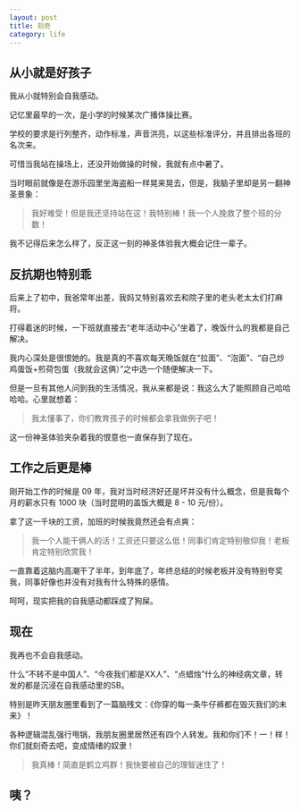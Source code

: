 ```yaml
---
layout: post
title: 刻奇
category: life
---
```


## 从小就是好孩子

我从小就特别会自我感动。

记忆里最早的一次，是小学的时候某次广播体操比赛。

学校的要求是行列整齐，动作标准，声音洪亮，以这些标准评分，并且排出各班的名次来。

可惜当我站在操场上，还没开始做操的时候，我就有点中暑了。

当时眼前就像是在游乐园里坐海盗船一样晃来晃去，但是，我脑子里却是另一翻神圣景象：

> 我好难受！但是我还坚持站在这！我特别棒！我一个人挽救了整个班的分数！

我不记得后来怎么样了，反正这一刻的神圣体验我大概会记住一辈子。

## 反抗期也特别乖

后来上了初中，我爸常年出差，我妈又特别喜欢去和院子里的老头老太太们打麻将。

打得着迷的时候，一下班就直接去“老年活动中心”坐着了，晚饭什么的我都是自己解决。

我内心深处是很恨她的。我是真的不喜欢每天晚饭就在“拉面”、“泡面”、“自己炒鸡蛋饭+煎荷包蛋（我就会这俩）”之中选一个随便解决一下。

但是一旦有其他人问到我的生活情况，我从来都是说：我这么大了能照顾自己哈哈哈哈。心里就想着：

> 我太懂事了，你们教育孩子的时候都会拿我做例子吧！

这一份神圣体验夹杂着我的恨意也一直保存到了现在。

## 工作之后更是棒

刚开始工作的时候是 09 年，我对当时经济好还是坏并没有什么概念，但是我每个月的薪水只有 1000 块（当时昆明的盖饭大概是 8 - 10 元/份）。

拿了这一千块的工资，加班的时候我竟然还会有点爽：

> 我一个人能干俩人的活！工资还只要这么低！同事们肯定特别敬仰我！老板肯定特别欣赏我！

一直靠着这脑内高潮干了半年，到年底了，年终总结的时候老板并没有特别夸奖我，同事好像也并没有对我有什么特殊的感情。

呵呵，现实把我的自我感动都踩成了狗屎。

## 现在

我再也不会自我感动。

什么“不转不是中国人”、“今夜我们都是XX人”、“点蜡烛”什么的神经病文章，转发的都是沉浸在自我感动里的SB。

特别是昨天朋友圈里看到了一篇脑残文：《你穿的每一条牛仔裤都在毁灭我们的未来》！

各种逻辑混乱强行甩锅，我朋友圈里居然还有四个人转发。我和你们不！一！样！你们就刻奇去吧，变成情绪的奴隶！

> 我真棒！简直是鹤立鸡群！我快要被自己的理智迷住了！

## 咦？
